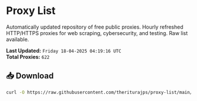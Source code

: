 # Proxy List

Automatically updated repository of free public proxies. Hourly refreshed HTTP/HTTPS proxies for web scraping, cybersecurity, and testing. Raw list available.

**Last Updated:** `Friday 18-04-2025 04:19:16 UTC`  
**Total Proxies:** `622`

## 📥 Download
```bash
curl -O https://raw.githubusercontent.com/theriturajps/proxy-list/main/proxies.txt
